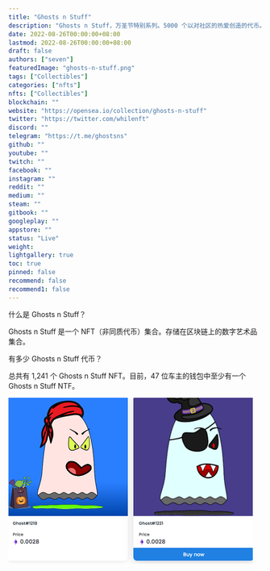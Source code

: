 ```yaml
---
title: "Ghosts n Stuff"
description: "Ghosts n Stuff，万圣节特别系列。5000 个以对社区的热爱创造的代币。"
date: 2022-08-26T00:00:00+08:00
lastmod: 2022-08-26T00:00:00+08:00
draft: false
authors: ["seven"]
featuredImage: "ghosts-n-stuff.png"
tags: ["Collectibles"]
categories: ["nfts"]
nfts: ["Collectibles"]
blockchain: ""
website: "https://opensea.io/collection/ghosts-n-stuff"
twitter: "https://twitter.com/whilenft"
discord: ""
telegram: "https://t.me/ghostsns"
github: ""
youtube: ""
twitch: ""
facebook: ""
instagram: ""
reddit: ""
medium: ""
steam: ""
gitbook: ""
googleplay: ""
appstore: ""
status: "Live"
weight: 
lightgallery: true
toc: true
pinned: false
recommend: false
recommend1: false
---
```

什么是 Ghosts n Stuff？

Ghosts n Stuff 是一个 NFT（非同质代币）集合。存储在区块链上的数字艺术品集合。

有多少 Ghosts n Stuff 代币？

总共有 1,241 个 Ghosts n Stuff NFT。目前，47 位车主的钱包中至少有一个 Ghosts n Stuff NTF。

![nft](1661499306529.png)